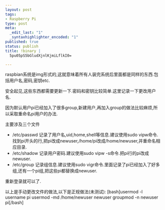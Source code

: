 ```yaml
--- 
layout: post
tags: 
- Raspberry Pi
type: post
meta: 
  _edit_last: "1"
  _syntaxhighlighter_encoded: "1"
published: true
status: publish
title: !binary |
  5pu05pS5bGludXjnlKjmiLflkI0=

---
```

raspbian系统是img形式的,这就意味着所有人装完系统后里面都是同样的东西.包括用户名,密码,密钥etc.

安全起见,这些东西都需要更新一下.密码和密钥比较简单.这里记录一下更改用户名.

因为默认用户pi已经加入了很多group,新建用户,再加入group的做法比较麻烦,所以采取重命名pi用户的办法.

主要涉及三个文件
<ul>
	<li>/etc/passwd 记录了用户名,uid,home,shell等信息.建议使用sudo vipw命令.找到pi开头的行,把pi改成newuser,/home/pi改成/home/newuser,并重命名相应目录.</li>
	<li>/etc/shadow 记录用户密码.建议使用sudo vipw -s命令.把pi行的pi改成newuser.</li>
	<li>/etc/group 记录组信息.建议使用sudo vigr命令.里面记录了pi已经加入了好多组,还有一个pi组,把这些pi都替换成newuser.</li>
</ul>
重新登录就可以了.

以上是手动更改文件的做法,以下是正规做法(未测试):
[bash]usermod -l username pi
usermod -md /home/newuser newuser
groupmod -n newuser pi[/bash]
